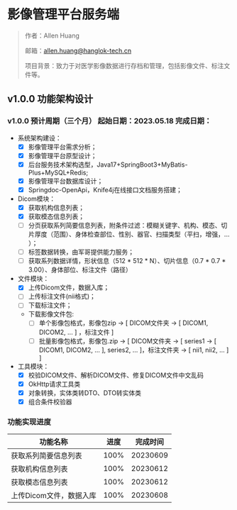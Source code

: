 # 影像管理平台服务端

> 作者：Allen Huang
> 
> 邮箱：allen.huang@hanglok-tech.cn
> 
> 项目背景：致力于对医学影像数据进行存档和管理，包括影像文件、标注文件等。

## v1.0.0 功能架构设计

### v1.0.0 预计周期（三个月） 起始日期：2023.05.18 完成日期：

- 系统架构建设：
  - [x] 影像管理平台需求分析；
  - [x] 影像管理平台原型设计；
  - [x] 后台服务技术架构选型，Java17+SpringBoot3+MyBatis-Plus+MySQL+Redis;
  - [x] 影像管理平台数据库设计；
  - [x] Springdoc-OpenApi，Knife4j在线接口文档服务搭建；

- Dicom模块：
  - [x] 获取机构信息列表；
  - [x] 获取模态信息列表；
  - [ ] 分页获取系列简要信息列表，附条件过滤：模糊关键字、机构、模态、切片厚度（范围）、身体检查部位、性别、器官、扫描类型（平扫，增强，... ）； 
  - [ ] 标签数据转换，由军哥提供能力服务；
  - [ ] 获取系列数据详情，形状信息（512 * 512 * N）、切片信息（0.7 * 0.7 * 3.00）、身体部位、标注文件（路径）

- 文件模块：
  - [x] 上传Dicom文件，数据入库；
  - [ ] 上传标注文件(nii格式)；
  - [ ] 下载标注文件；
  - 下载影像文件包:
    - [ ] 单个影像包格式，影像包zip -> [ DICOM文件夹 -> [ DICOM1, DICOM2, ... ] ，标注文件 ]
    - [ ] 批量影像包格式，影像包.zip -> [ DICOM文件夹 -> [ series1 -> [ DICOM1, DICOM2, ... ], series2, ... ]，标注文件夹 -> [ nii1, nii2, ... ] ]

- 工具模块：
  - [x] 校验DICOM文件、解析DICOM文件、修复DICOM文件中文乱码
  - [x] OkHttp请求工具类
  - [x] 对象转换，实体类转DTO、DTO转实体类
  - [x] 组合条件校验器

### 功能实现进度

| 功能名称           | 进度   | 完成时间     |
|----------------|------|----------|
| 获取系列简要信息列表     | 100% | 20230609 |
| 获取机构信息列表       | 100% | 20230612 |
| 获取模态信息列表       | 100% | 20230612 |
| 上传Dicom文件，数据入库 | 100% | 20230608 |